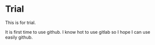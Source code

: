 # Trial
This is for trial.

It is first time to use github.
I know hot to use gitlab so I hope I can use easily github.
